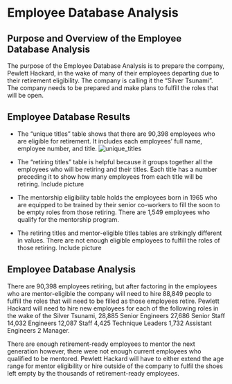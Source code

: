 
# Employee Database Analysis 


## Purpose and Overview of the Employee Database Analysis
   The purpose of the Employee Database Analysis is to prepare the company, Pewlett Hackard, in the wake of many of their employees departing due to their retirement eligibility. The company is calling it the “Silver Tsunami”. The company needs to be prepared and make plans to fulfill the roles that will be open.  
   

## Employee Database Results
- The “unique titles” table shows that there are 90,398
employees who are eligible for retirement. It includes each employees’ full name, employee number, and title. 
![unique_titles](https://user-images.githubusercontent.com/106783452/183227829-5b6caf76-f859-4963-9a25-f27b1fd0bcab.png)






- The “retiring titles” table is helpful because it groups together all the employees who will be retiring and their titles. Each title has a number preceding it to show how many employees from each title will be retiring.
Include picture
- The mentorship eligibility table holds the employees born in 1965 who are equipped to be trained by their senior co-workers to fill the soon to be empty roles from those retiring. There are 1,549 employees who qualify for the mentorship program.
- The retiring titles and mentor-eligible titles tables are strikingly different in values. There are not enough eligible employees to fulfill the roles of those retiring. 
Include picture


## Employee Database Analysis 
  There are 90,398 employees retiring, but after factoring in the employees who are mentor-eligible the company will need to hire 88,849 people to fulfill the roles that will need to be filled as those employees retire. Pewlett Hackard will need to hire new employees for each of the following roles in the wake of the Silver Tsunami,
28,885 Senior Engineers
27,686 Senior Staff
14,032 Engineers
12,087 Staff
4,425 Technique Leaders
1,732 Assistant Engineers
2 Manager.

There are enough retirement-ready employees to mentor the next generation however, there were not enough current employees who qualified to be mentored. Pewlett Hackard will have to either extend the age range for mentor eligibility or hire outside of the company to fulfil the shoes left empty by the thousands of retirement-ready employees. 
